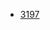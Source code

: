 
- [3197](https://leetcode.com/problems/find-the-minimum-area-to-cover-all-ones-ii/description/?envType=daily-question&envId=2025-08-23)
